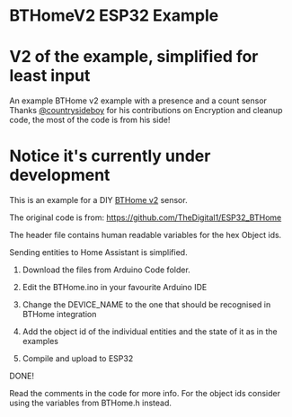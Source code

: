 # BTHomeV2 ESP32 Example
# V2 of the example, simplified for least input
An example BTHome v2 example with a presence and a count sensor
Thanks [@countrysideboy](https://github.com/countrysideboy) for his contributions on Encryption and cleanup code, the most of the code is from his side!

# Notice it's currently under development

This is an example for a DIY [BTHome v2](https://bthome.io/) sensor.

The original code is from: https://github.com/TheDigital1/ESP32_BTHome

The header file contains human readable variables for the hex Object ids.

Sending entities to Home Assistant is simplified.

1) Download the files from Arduino Code folder.

2) Edit the BTHome.ino in your favourite Arduino IDE 

3) Change the DEVICE_NAME to the one that should be recognised in BTHome integration

4) Add the object id of the individual entities and the state of it as in the examples

5) Compile and upload to ESP32

DONE!

Read the comments in the code for more info. 
For the object ids consider using the variables from BTHome.h instead.
